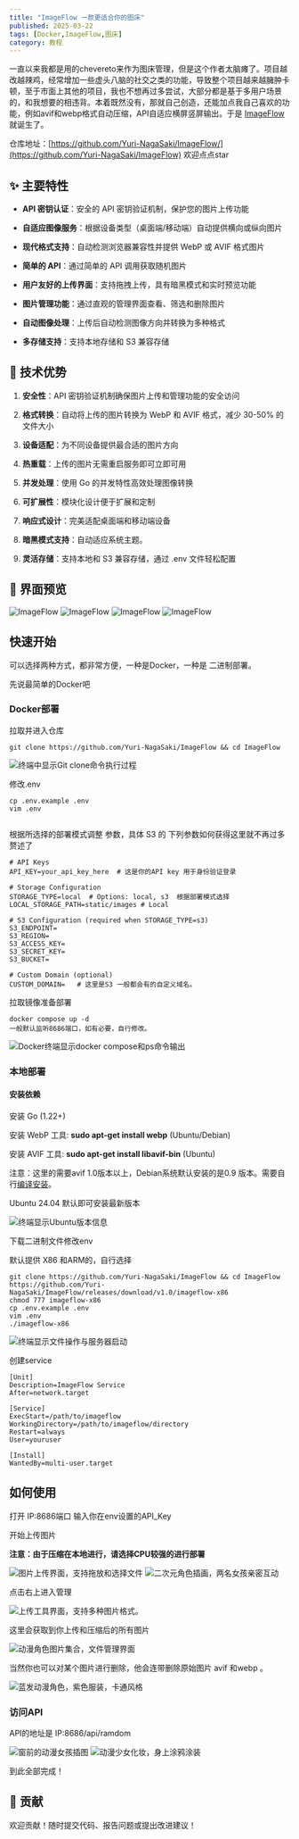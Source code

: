 ```yaml
---
title: "ImageFlow 一款更适合你的图床"
published: 2025-03-22
tags: [Docker,ImageFlow,图床]
category: 教程
---
```


一直以来我都是用的chevereto来作为图床管理，但是这个作者太脑瘫了。项目越改越辣鸡，经常增加一些虚头八脑的社交之类的功能，导致整个项目越来越臃肿卡顿，至于市面上其他的项目，我也不想再过多尝试，大部分都是基于多用户场景的，和我想要的相违背。本着既然没有，那就自己创造，还能加点我自己喜欢的功能，例如avif和webp格式自动压缩，API自适应横屏竖屏输出。于是 [ImageFlow](https://github.com/Yuri-NagaSaki/ImageFlow/) 就诞生了。

仓库地址：[https://github.com/Yuri-NagaSaki/ImageFlow/](https://github.com/Yuri-NagaSaki/ImageFlow) 欢迎点点star

## ✨ 主要特性[](https://github.com/Yuri-NagaSaki/ImageFlow/blob/main/README_zh.md#-%E4%B8%BB%E8%A6%81%E7%89%B9%E6%80%A7)

- **API 密钥认证**：安全的 API 密钥验证机制，保护您的图片上传功能

- **自适应图像服务**：根据设备类型（桌面端/移动端）自动提供横向或纵向图片

- **现代格式支持**：自动检测浏览器兼容性并提供 WebP 或 AVIF 格式图片

- **简单的 API**：通过简单的 API 调用获取随机图片

- **用户友好的上传界面**：支持拖拽上传，具有暗黑模式和实时预览功能

- **图片管理功能**：通过直观的管理界面查看、筛选和删除图片

- **自动图像处理**：上传后自动检测图像方向并转换为多种格式

- **多存储支持**：支持本地存储和 S3 兼容存储

## 🚀 技术优势

[](https://github.com/Yuri-NagaSaki/ImageFlow/blob/main/README_zh.md#-%E6%8A%80%E6%9C%AF%E4%BC%98%E5%8A%BF)

1. **安全性**：API 密钥验证机制确保图片上传和管理功能的安全访问

3. **格式转换**：自动将上传的图片转换为 WebP 和 AVIF 格式，减少 30-50% 的文件大小

5. **设备适配**：为不同设备提供最合适的图片方向

7. **热重载**：上传的图片无需重启服务即可立即可用

9. **并发处理**：使用 Go 的并发特性高效处理图像转换

11. **可扩展性**：模块化设计便于扩展和定制

13. **响应式设计**：完美适配桌面端和移动端设备

15. **暗黑模式支持**：自动适应系统主题。

17. **灵活存储**：支持本地和 S3 兼容存储，通过 .env 文件轻松配置

## 📸 界面预览

<picture>
    <source srcset="https://s3.catcat.blog/images/2025/03/image1.avif" type="image/avif">
    <source srcset="https://s3.catcat.blog/images/2025/03/image1.webp" type="image/webp">
    <img src="https://s3.catcat.blog/images/2025/03/image1.jpg" alt="ImageFlow" loading="lazy">
</picture>

<picture>
    <source srcset="https://s3.catcat.blog/images/2025/03/image2.avif" type="image/avif">
    <source srcset="https://s3.catcat.blog/images/2025/03/image2.webp" type="image/webp">
    <img src="https://s3.catcat.blog/images/2025/03/image2.jpg" alt="ImageFlow" loading="lazy">
</picture>

<picture>
    <source srcset="https://s3.catcat.blog/images/2025/03/image3.avif" type="image/avif">
    <source srcset="https://s3.catcat.blog/images/2025/03/image3.webp" type="image/webp">
    <img src="https://s3.catcat.blog/images/2025/03/image3.jpg" alt="ImageFlow" loading="lazy">
</picture>

<picture>
    <source srcset="https://s3.catcat.blog/images/2025/03/image4.avif" type="image/avif">
    <source srcset="https://s3.catcat.blog/images/2025/03/image4.webp" type="image/webp">
    <img src="https://s3.catcat.blog/images/2025/03/image4.jpg" alt="ImageFlow" loading="lazy">
</picture>

## 快速开始

可以选择两种方式，都非常方便，一种是Docker，一种是 二进制部署。

先说最简单的Docker吧

### Docker部署

拉取并进入仓库

```shell
git clone https://github.com/Yuri-NagaSaki/ImageFlow && cd ImageFlow
```

<picture>
    <source srcset="https://s3.catcat.blog/images/2025/03/image-23.avif" type="image/avif">
    <source srcset="https://s3.catcat.blog/images/2025/03/image-23.webp" type="image/webp">
    <img src="https://s3.catcat.blog/images/2025/03/image-23.jpg" alt="终端中显示Git clone命令执行过程" loading="lazy">
</picture>

修改.env

```shell
cp .env.example .env
vim .env
```

<picture>
    <source srcset="https://s3.catcat.blog/images/2025/03/image-24.avif" type="image/avif">
    <source srcset="https://s3.catcat.blog/images/2025/03/image-24.webp" type="image/webp">
    <img src="https://s3.catcat.blog/images/2025/03/image-24.jpg" alt="" loading="lazy">
</picture>

根据所选择的部署模式调整 参数，具体 S3 的 下列参数如何获得这里就不再过多赘述了

```shell
# API Keys
API_KEY=your_api_key_here  # 这是你的API key 用于身份验证登录

# Storage Configuration
STORAGE_TYPE=local  # Options: local, s3  根据部署模式选择
LOCAL_STORAGE_PATH=static/images # Local

# S3 Configuration (required when STORAGE_TYPE=s3)
S3_ENDPOINT=
S3_REGION=
S3_ACCESS_KEY=
S3_SECRET_KEY=
S3_BUCKET=

# Custom Domain (optional)
CUSTOM_DOMAIN=   # 这里是S3 一般都会有的自定义域名。
```

拉取镜像准备部署

```shell
docker compose up -d
一般默认监听8686端口，如有必要，自行修改。
```

<picture>
    <source srcset="https://s3.catcat.blog/images/2025/03/image-25.avif" type="image/avif">
    <source srcset="https://s3.catcat.blog/images/2025/03/image-25.webp" type="image/webp">
    <img src="https://s3.catcat.blog/images/2025/03/image-25.jpg" alt="Docker终端显示docker compose和ps命令输出" loading="lazy">
</picture>

### 本地部署

#### 安装依赖

安装 Go (1.22+)

安装 WebP 工具: **sudo apt-get install webp** (Ubuntu/Debian)

安装 AVIF 工具: **sudo apt-get install libavif-bin** (Ubuntu)

注意：这里的需要avif 1.0版本以上，Debian系统默认安装的是0.9 版本。需要自行[编译安装](https://github.com/AOMediaCodec/libavif)。

Ubuntu 24.04 默认即可安装最新版本

<picture>
    <source srcset="https://s3.catcat.blog/images/2025/03/image-26.avif" type="image/avif">
    <source srcset="https://s3.catcat.blog/images/2025/03/image-26.webp" type="image/webp">
    <img src="https://s3.catcat.blog/images/2025/03/image-26.jpg" alt="终端显示Ubuntu版本信息" loading="lazy">
</picture>

下载二进制文件修改env

默认提供 X86 和ARM的，自行选择

```shell
git clone https://github.com/Yuri-NagaSaki/ImageFlow && cd ImageFlow
https://github.com/Yuri-NagaSaki/ImageFlow/releases/download/v1.0/imageflow-x86
chmod 777 imageflow-x86
cp .env.example .env
vim .env
./imageflow-x86
```

<picture>
    <source srcset="https://s3.catcat.blog/images/2025/03/image-27.avif" type="image/avif">
    <source srcset="https://s3.catcat.blog/images/2025/03/image-27.webp" type="image/webp">
    <img src="https://s3.catcat.blog/images/2025/03/image-27.jpg" alt="终端显示文件操作与服务器启动" loading="lazy">
</picture>

创建service

```shell
[Unit]
Description=ImageFlow Service
After=network.target

[Service]
ExecStart=/path/to/imageflow
WorkingDirectory=/path/to/imageflow/directory
Restart=always
User=youruser

[Install]
WantedBy=multi-user.target
```

## 如何使用

打开 IP:8686端口 输入你在env设置的API\_Key

开始上传图片

**注意：由于压缩在本地进行，请选择CPU较强的进行部署**

<picture>
    <source srcset="https://s3.catcat.blog/images/2025/03/image-28.avif" type="image/avif">
    <source srcset="https://s3.catcat.blog/images/2025/03/image-28.webp" type="image/webp">
    <img src="https://s3.catcat.blog/images/2025/03/image-28.jpg" alt="图片上传界面，支持拖放和选择文件" loading="lazy">
</picture>

<picture>
    <source srcset="https://s3.catcat.blog/images/2025/03/image-29.avif" type="image/avif">
    <source srcset="https://s3.catcat.blog/images/2025/03/image-29.webp" type="image/webp">
    <img src="https://s3.catcat.blog/images/2025/03/image-29.jpg" alt="二次元角色插画，两名女孩亲密互动" loading="lazy">
</picture>

点击右上进入管理

<picture>
    <source srcset="https://s3.catcat.blog/images/2025/03/image-30.avif" type="image/avif">
    <source srcset="https://s3.catcat.blog/images/2025/03/image-30.webp" type="image/webp">
    <img src="https://s3.catcat.blog/images/2025/03/image-30.jpg" alt="上传工具界面，支持多种图片格式。" loading="lazy">
</picture>

这里会获取到你上传和压缩后的所有图片

<picture>
    <source srcset="https://s3.catcat.blog/images/2025/03/image-31.avif" type="image/avif">
    <source srcset="https://s3.catcat.blog/images/2025/03/image-31.webp" type="image/webp">
    <img src="https://s3.catcat.blog/images/2025/03/image-31.jpg" alt="动漫角色图片集合，文件管理界面" loading="lazy">
</picture>

<picture>
    <source srcset="https://s3.catcat.blog/images/2025/03/image-32.avif" type="image/avif">
    <source srcset="https://s3.catcat.blog/images/2025/03/image-32.webp" type="image/webp">
    <img src="https://s3.catcat.blog/images/2025/03/image-32.jpg" alt="" loading="lazy">
</picture>

当然你也可以对某个图片进行删除，他会连带删除原始图片 avif 和webp 。

<picture>
    <source srcset="https://s3.catcat.blog/images/2025/03/image-33.avif" type="image/avif">
    <source srcset="https://s3.catcat.blog/images/2025/03/image-33.webp" type="image/webp">
    <img src="https://s3.catcat.blog/images/2025/03/image-33.jpg" alt="蓝发动漫角色，紫色服装，卡通风格" loading="lazy">
</picture>

### 访问API

API的地址是 IP:8686/api/ramdom

<picture>
    <source srcset="https://s3.catcat.blog/images/2025/03/image-34.avif" type="image/avif">
    <source srcset="https://s3.catcat.blog/images/2025/03/image-34.webp" type="image/webp">
    <img src="https://s3.catcat.blog/images/2025/03/image-34.jpg" alt="窗前的动漫女孩插图" loading="lazy">
</picture>

<picture>
    <source srcset="https://s3.catcat.blog/images/2025/03/image-35.avif" type="image/avif">
    <source srcset="https://s3.catcat.blog/images/2025/03/image-35.webp" type="image/webp">
    <img src="https://s3.catcat.blog/images/2025/03/image-35.jpg" alt="动漫少女化妆，身上涂鸦涂装" loading="lazy">
</picture>

到此全部完成！

## 🤝 贡献

欢迎贡献！随时提交代码、报告问题或提出改进建议！
